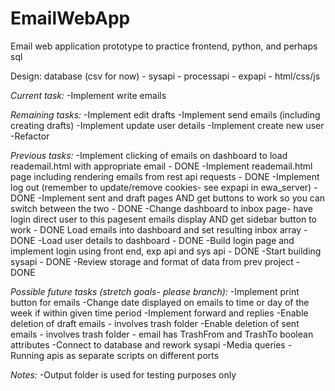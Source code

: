 # EmailWebApp
Email web application prototype to practice frontend, python, and perhaps sql

Design:
database (csv for now) - sysapi - processapi - expapi - html/css/js

*Current task:*
-Implement write emails

*Remaining tasks:*
-Implement edit drafts
-Implement send emails (including creating drafts)
-Implement update user details
-Implement create new user
-Refactor

*Previous tasks:*
-Implement clicking of emails on dashboard to load reademail.html with appropriate email - DONE
-Implement reademail.html page including rendering emails from rest api requests - DONE
-Implement log out (remember to update/remove cookies- see expapi in ewa_server) - DONE
-Implement sent and draft pages AND get buttons to work so you can switch between the two - DONE
-Change dashboard to inbox page- have login direct user to this pagesent emails display AND get sidebar button to work - DONE
Load emails into dashboard and set resulting inbox array - DONE
-Load user details to dashboard - DONE
-Build login page and implement login using front end, exp api and sys api - DONE
-Start building sysapi - DONE
-Review storage and format of data from prev project - DONE

*Possible future tasks (stretch goals- please branch):*
-Implement print button for emails
-Change date displayed on emails to time or day of the week if within given time period
-Implement forward and replies
-Enable deletion of draft emails - involves trash folder
-Enable deletion of sent emails - involves trash folder - email has TrashFrom and TrashTo boolean attributes
-Connect to database and rework sysapi
-Media queries
-Running apis as separate scripts on different ports

*Notes:*
-Output folder is used for testing purposes only